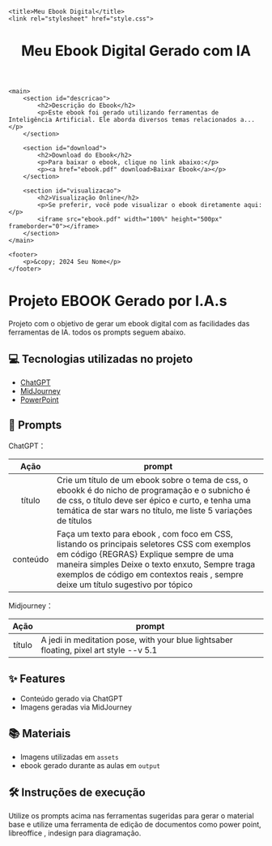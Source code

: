 
    <title>Meu Ebook Digital</title>
    <link rel="stylesheet" href="style.css">
</head>
<body>
    <header>
        <h1>Meu Ebook Digital Gerado com IA</h1>
    </header>
    
    <main>
        <section id="descricao">
            <h2>Descrição do Ebook</h2>
            <p>Este ebook foi gerado utilizando ferramentas de Inteligência Artificial. Ele aborda diversos temas relacionados a...</p>
        </section>
        
        <section id="download">
            <h2>Download do Ebook</h2>
            <p>Para baixar o ebook, clique no link abaixo:</p>
            <p><a href="ebook.pdf" download>Baixar Ebook</a></p>
        </section>
        
        <section id="visualizacao">
            <h2>Visualização Online</h2>
            <p>Se preferir, você pode visualizar o ebook diretamente aqui:</p>
            <iframe src="ebook.pdf" width="100%" height="500px" frameborder="0"></iframe>
        </section>
    </main>
    
    <footer>
        <p>&copy; 2024 Seu Nome</p>
    </footer>
</body>
</html>


# Projeto EBOOK Gerado por I.A.s

Projeto com o objetivo de gerar um ebook digital com as facilidades das ferramentas de IA. todos os prompts
seguem abaixo.


## 💻 Tecnologias utilizadas no projeto

- [ChatGPT](https://chat.openai.com/) 
- [MidJourney](https://www.midjourney.com/app/)
- [PowerPoint](https://www.microsoft.com/en/microsoft-365/powerpoint)

## 🧠 Prompts


ChatGPT：

|   Ação   | prompt                                                                                                                                                                                                                                                                         |
| :------: | ------------------------------------------------------------------------------------------------------------------------------------------------------------------------------------------------------------------------------------------------------------------------------ |
|  título  | Crie um título de um ebook sobre o tema de css, o ebookk é do nicho de programação e o subnicho é de css, o título deve ser épico e curto, e tenha uma temática de star wars no título, me liste 5 variações de títulos                                                        |
| conteúdo | Faça um texto para ebook , com foco em CSS, listando os principais seletores CSS com exemplos em código {REGRAS} Explique sempre de uma maneira simples Deixe o texto enxuto, Sempre traga exemplos de código em contextos reais , sempre deixe um título sugestivo por tópico |


Midjourney：

|  Ação  | prompt                                                                                 |
| :----: | -------------------------------------------------------------------------------------- |
| título | A jedi in meditation pose, with your blue lightsaber floating, pixel art style --v 5.1 |

## ✨ Features

- Conteúdo gerado via ChatGPT
- Imagens geradas via MidJourney

## 📚 Materiais

- Imagens utilizadas em `assets`
- ebook gerado durante as aulas em `output`

## 🛠️ Instruções de execução

Utilize os prompts acima nas ferramentas sugeridas para gerar o material base e utilize uma ferramenta de edição de documentos como power point, libreoffice , indesign para diagramação.

